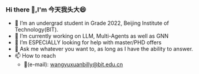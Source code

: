 ### Hi there 👋,I'm 今天我头大😄
- 🔭 I’m an undergrad student in Grade 2022, Beijing Institute of Technology(BIT).
- 🌱 I’m currently working on LLM, Multi-Agents as well as GNN
- 🤔 I’m ESPECIALLY looking for help with master/PHD offers
- 💬 Ask me whatever you want to, as long as I have the ability to answer.
- 📫 How to reach
   - 📧(e-mail): wangyuxuanbilly@bit.edu.cn
    
<!--

Here are some ideas to get you started:

- 🔭 I’m currently working on ...
- 🌱 I’m currently learning ...
- 👯 I’m looking to collaborate on ...
- 🤔 I’m looking for help with ...
- 💬 Ask me about ...
- 📫 How to reach me: ...
- 😄 Pronouns: ...
- ⚡ Fun fact: ...
-->
